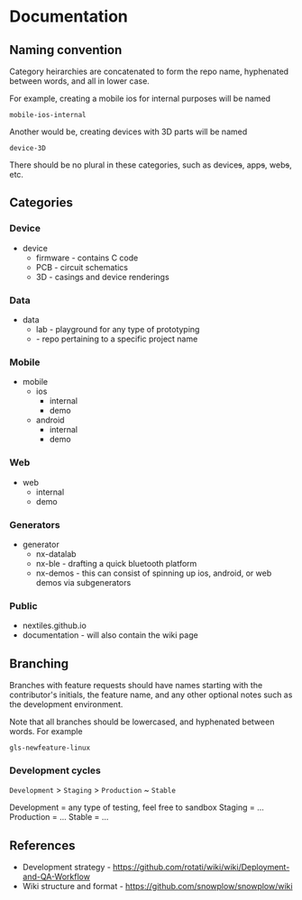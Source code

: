 # Documentation

## Naming convention

Category heirarchies are concatenated to form the repo name, hyphenated between words, and all in lower case.

For example, creating a mobile ios for internal purposes will be named

```
mobile-ios-internal
```

Another would be, creating devices with 3D parts will be named

```
device-3D
```

There should be no plural in these categories, such as device~~s~~, app~~s~~, web~~s~~, etc.

## Categories

### Device
- device
  - firmware - contains C code
  - PCB - circuit schematics
  - 3D - casings and device renderings
  
### Data
- data
  - lab - playground for any type of prototyping
  - <name> - repo pertaining to a specific project name

### Mobile
- mobile
  - ios
    - internal
    - demo
  - android
    - internal
    - demo

### Web
- web
  - internal
  - demo
  
### Generators
- generator
  - nx-datalab
  - nx-ble - drafting a quick bluetooth platform
  - nx-demos - this can consist of spinning up ios, android, or web demos via subgenerators
  
### Public
- nextiles.github.io
- documentation - will also contain the wiki page

## Branching

Branches with feature requests should have names starting with the contributor's initials, the feature name, and any other optional notes such as the development environment.

Note that all branches should be lowercased, and hyphenated between words. For example

```
gls-newfeature-linux
```

### Development cycles

`Development` > `Staging` > `Production` ~ `Stable`

Development = any type of testing, feel free to sandbox
Staging = ... 
Production = ...
Stable = ...

## References
- Development strategy - https://github.com/rotati/wiki/wiki/Deployment-and-QA-Workflow
- Wiki structure and format - https://github.com/snowplow/snowplow/wiki
